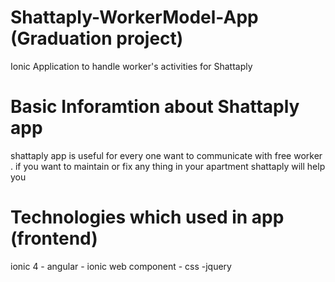 # Shattaply-WorkerModel-App (Graduation project)
Ionic Application to handle worker's activities  for Shattaply

# Basic Inforamtion about Shattaply app
shattaply app is useful for every one want to communicate with free worker .
if you want to maintain or fix any thing in your apartment shattaply will help you


# Technologies which used in app (frontend)

ionic 4 - angular - ionic web component - css -jquery



